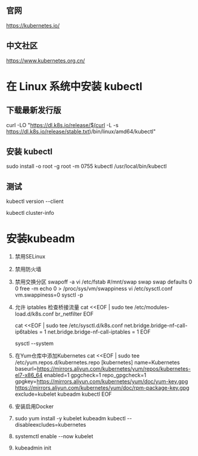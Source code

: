 
## 官网
https://kubernetes.io/  

## 中文社区
https://www.kubernetes.org.cn/  


# 在 Linux 系统中安装 kubectl 
## 下载最新发行版
curl -LO "https://dl.k8s.io/release/$(curl -L -s https://dl.k8s.io/release/stable.txt)/bin/linux/amd64/kubectl"

## 安装 kubectl
sudo install -o root -g root -m 0755 kubectl /usr/local/bin/kubectl

## 测试
kubectl version --client

kubectl cluster-info




# 安装kubeadm

1. 禁用SELinux
2. 禁用防火墙
3. 禁用交换分区
   swapoff -a
   vi /etc/fstab
   #/mnt/swap swap swap defaults 0 0
   free -m
   echo 0 > /proc/sys/vm/swappiness
   vi /etc/sysctl.conf 
   vm.swappiness=0
   sysctl -p
4. 允许 iptables 检查桥接流量
    cat <<EOF | sudo tee /etc/modules-load.d/k8s.conf
    br_netfilter
    EOF

    cat <<EOF | sudo tee /etc/sysctl.d/k8s.conf
    net.bridge.bridge-nf-call-ip6tables = 1
    net.bridge.bridge-nf-call-iptables = 1
    EOF

    sysctl --system
5. 在Yum仓库中添加Kubernetes
    cat <<EOF | sudo tee /etc/yum.repos.d/kubernetes.repo
    [kubernetes]
    name=Kubernetes
    baseurl=https://mirrors.aliyun.com/kubernetes/yum/repos/kubernetes-el7-x86_64
    enabled=1
    gpgcheck=1
    repo_gpgcheck=1
    gpgkey=https://mirrors.aliyun.com/kubernetes/yum/doc/yum-key.gpg https://mirrors.aliyun.com/kubernetes/yum/doc/rpm-package-key.gpg
    exclude=kubelet kubeadm kubectl
    EOF
6. 安装启用Docker
7. sudo yum install -y kubelet kubeadm kubectl --disableexcludes=kubernetes
8. systemctl enable --now kubelet
9. kubeadmin init 


